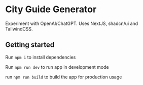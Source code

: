 # City Guide Generator

Experiment with OpenAI/ChatGPT. Uses NextJS, shadcn/ui and TailwindCSS.

## Getting started

Run `npm i` to install dependencies

Run `npm run dev` to run app in development mode

run `npm run build` to build the app for production usage
